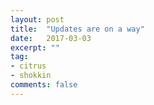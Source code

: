 ```yaml
---
layout: post
title:  "Updates are on a way"
date:   2017-03-03
excerpt: ""
tag:
- citrus
- shokkin
comments: false
---
```

